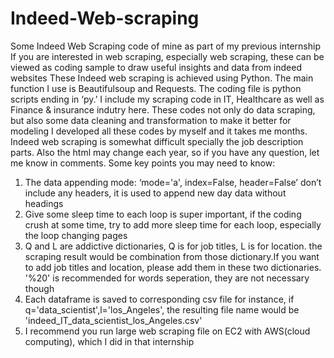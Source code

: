 # Indeed-Web-scraping
Some Indeed Web Scraping code of mine as part of my previous internship
If you are interested in web scraping, especially web scraping, these can be viewed as coding sample to draw useful insights and data from indeed websites
These Indeed web scraping is achieved using Python. The main function I use is Beautifulsoup and Requests. The coding file is python scripts ending in ‘py.’
I include my scraping code in IT, Healthcare as well as Finance & insurance indutry here. 
These codes not only do data scraping, but also some data cleaning and transformation to make it better for modeling
I developed all these codes by myself and it takes me months. Indeed web scraping is somewhat difficult specially the job description parts. Also the html may change each year, so if you have any question, let me know in comments.
Some key points you may need to know: 
1. The data appending mode: ‘mode='a', index=False, header=False’ don’t include any headers, it is used to append new day data without headings 
2. Give some sleep time to each loop is super important, if the coding crush at some time, try to add more sleep time for each loop, especially the loop changing pages
3. Q and L are addictive dictionaries, Q is for job titles, L is for location. the scraping result would be combination from those dictionary.If you want to add job titles and location, please add them in these two dictionaries. '%20' is recommended for words seperation, they are not necessary though
4. Each dataframe is saved to corresponding csv file for instance, if q='data_scientist',l='los_Angeles', the resulting file name would be 'indeed_IT_data_scientist_los_Angeles.csv'
5. I recommend you run large web scraping file on EC2 with AWS(cloud computing), which I did in that internship
